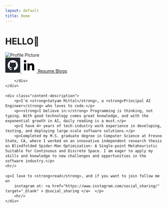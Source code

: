 ```yaml
---
layout: default
title: Home
---
```


# HELLO<span class="wave-hand">👋</span>

<div class="content-wrapper">
    <div class="profile_img_div">
        <img src="/assets/images/IMG_9064.png" alt="Profile Picture" class="profile-pic">
        <div class="social-links">
            <a href="https://github.com/05satyam" target="_blank" title="GitHub">
                <img src="/assets/images/git.webp" alt="GitHub Icon" class="social-icon">
            </a>
            <a href="https://linkedin.com/in/satyam-sm" target="_blank" title="LinkedIn">
                <img src="/assets/images/linkedin.webp" alt="LinkedIn Icon" class="social-icon">
            </a>
            <a href="/assets/Resume-Mittal-Satyam.pdf" target="_blank" title="Download Resume">
                Resume
            </a>
             <a href="{{ '/blog' | relative_url }}" target="_blank" title="Satyam's Blogs">
                Blogs
            </a>
            
        </div>
    </div>

    <div class="content-description">
        <p>I'm <strong>Satyam Mittal</strong>, a <strong>Principal AI Engineer</strong> who loves to code.</p>
        <p><strong>I believe in:</strong> Programming is thinking, not typing. With good technology comes great knowledge, and with the exponential growth in AI, daily reading is a must.</p>
        <p>I have 4+ years of tech-industry work experience in developing, testing, and deploying large-scale software solutions.</p>
        <p>Completed my M.S. graduate degree in Computer Science at Fresno State, CA, where I worked on an innovative independent research thesis on Blindfolded Spider-Man Optimization: A Single-point Metaheuristic Suitable for Continuous and Discrete Space. I am eager to apply my skills and knowledge to new challenges and opportunities in the software industry.</p>
    <hr/>
    
    <p>I love to <strong>read</strong>, and if you want to join follow me on 
        instagram at: <a href="https://www.instagram.com/social_sharing/" target="_blank" > @social_sharing </a>  </p>
        <hr/>
    </div>
</div>

